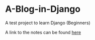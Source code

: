 # A-Blog-in-Django
A test project to learn Django (Beginners)


A link to the notes can be found [here](https://github.com/PintoGideon/notes/blob/master/Python/Django.md)
